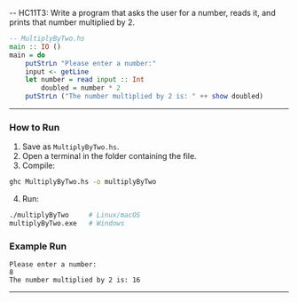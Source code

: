 -- HC11T3: Write a program that asks the user for a number, reads it, and prints that number multiplied by 2.

```haskell
-- MultiplyByTwo.hs
main :: IO ()
main = do
    putStrLn "Please enter a number:"
    input <- getLine
    let number = read input :: Int
        doubled = number * 2
    putStrLn ("The number multiplied by 2 is: " ++ show doubled)
```

---

### How to Run

1. Save as `MultiplyByTwo.hs`.
2. Open a terminal in the folder containing the file.
3. Compile:

```bash
ghc MultiplyByTwo.hs -o multiplyByTwo
```

4. Run:

```bash
./multiplyByTwo     # Linux/macOS
multiplyByTwo.exe   # Windows
```



### Example Run

```
Please enter a number:
8
The number multiplied by 2 is: 16
```

---


